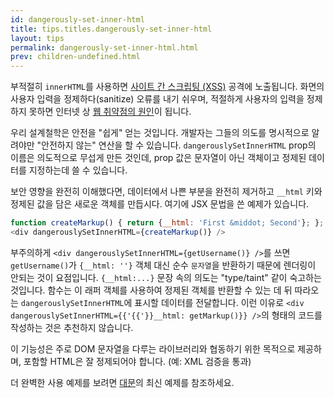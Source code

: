 ```yaml
---
id: dangerously-set-inner-html
title: tips.titles.dangerously-set-inner-html
layout: tips
permalink: dangerously-set-inner-html.html
prev: children-undefined.html
---
```


부적절히 `innerHTML`를 사용하면 [사이트 간 스크립팅 (XSS)](https://en.wikipedia.org/wiki/Cross-site_scripting) 공격에 노출됩니다. 화면의 사용자 입력을 정제하다(sanitize) 오류를 내기 쉬우며, 적절하게 사용자의 입력을 정제하지 못하면 인터넷 상 [웹 취약점의 원인](https://owasptop10.googlecode.com/files/OWASP%20Top%2010%20-%202013.pdf)이 됩니다.

우리 설계철학은 안전을 "쉽게" 얻는 것입니다. 개발자는 그들의 의도를 명시적으로 알려야만 "안전하지 않는" 연산을 할 수 있습니다. `dangerouslySetInnerHTML` prop의 이름은 의도적으로 무섭게 만든 것인데, prop 값은 문자열이 아닌 객체이고 정제된 데이터를 지정하는데 쓸 수 있습니다.

보안 영향을 완전히 이해했다면, 데이터에서 나쁜 부분을 완전히 제거하고 `__html` 키와 정제된 값을 담은 새로운 객체를 만듭시다. 여기에 JSX 문법을 쓴 예제가 있습니다.

```js
function createMarkup() { return {__html: 'First &middot; Second'}; };
<div dangerouslySetInnerHTML={createMarkup()} />
```

부주의하게 `<div dangerouslySetInnerHTML={getUsername()} />`를 쓰면 `getUsername()`가 `{__html: ''}` 객체 대신 순수 `문자열`을 반환하기 때문에 렌더링이 안되는 것이 요점입니다. `{__html:...}` 문장 속의 의도는 "type/taint" 같이 숙고하는 것입니다. 함수는 이 래퍼 객체를 사용하여 정제된 객체를 반환할 수 있는 데 뒤 따라오는 `dangerouslySetInnerHTML`에 표시할 데이터를 전달합니다. 이런 이유로 `<div dangerouslySetInnerHTML={{'{{'}}__html: getMarkup()}} />`의 형태의 코드를 작성하는 것은 추천하지 않습니다.

이 기능성은 주로 DOM 문자열을 다루는 라이브러리와 협동하기 위한 목적으로 제공하며, 포함할 HTML은 잘 정제되어야 합니다. (예: XML 검증을 통과)

더 완벽한 사용 예제를 보려면 [대문](/react/)의 최신 예제를 참조하세요.
